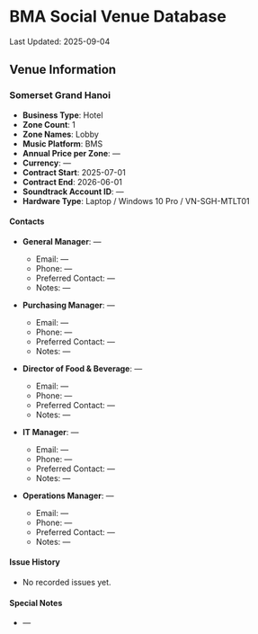 # BMA Social Venue Database

Last Updated: 2025-09-04

## Venue Information

### Somerset Grand Hanoi
- **Business Type**: Hotel
- **Zone Count**: 1
- **Zone Names**: Lobby
- **Music Platform**: BMS
- **Annual Price per Zone**: —
- **Currency**: —
- **Contract Start**: 2025-07-01
- **Contract End**: 2026-06-01
- **Soundtrack Account ID**: —
- **Hardware Type**: Laptop / Windows 10 Pro / VN-SGH-MTLT01

#### Contacts
- **General Manager**: —
  - Email: —
  - Phone: —
  - Preferred Contact: —
  - Notes: —

- **Purchasing Manager**: —
  - Email: —
  - Phone: —
  - Preferred Contact: —
  - Notes: —

- **Director of Food & Beverage**: —
  - Email: —
  - Phone: —
  - Preferred Contact: —
  - Notes: —

- **IT Manager**: —
  - Email: —
  - Phone: —
  - Preferred Contact: —
  - Notes: —

- **Operations Manager**: —
  - Email: —
  - Phone: —
  - Preferred Contact: —
  - Notes: —

#### Issue History
- No recorded issues yet.

#### Special Notes
- —
